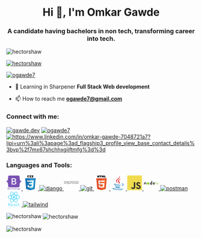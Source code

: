 <h1 align="center">Hi 👋, I'm Omkar Gawde</h1>
<h3 align="center">A candidate having bachelors in non tech, transforming career into tech.</h3>

<p align="left"> <img src="https://komarev.com/ghpvc/?username=hectorshaw&label=Profile%20views&color=0e75b6&style=flat" alt="hectorshaw" /> </p>

<p align="left"> <a href="https://github.com/ryo-ma/github-profile-trophy"><img src="https://github-profile-trophy.vercel.app/?username=hectorshaw" alt="hectorshaw" /></a> </p>

<p align="left"> <a href="https://twitter.com/ogawde7" target="blank"><img src="https://img.shields.io/twitter/follow/ogawde7?logo=twitter&style=for-the-badge" alt="ogawde7" /></a> </p>

- 🌱 Learning in Sharpener **Full Stack Web development**

- 📫 How to reach me **ogawde7@gmail.com**

<h3 align="left">Connect with me:</h3>
<p align="left">
<a href="https://dev.to/gawde.dev" target="blank"><img align="center" src="https://raw.githubusercontent.com/rahuldkjain/github-profile-readme-generator/master/src/images/icons/Social/devto.svg" alt="gawde.dev" height="30" width="40" /></a>
<a href="https://twitter.com/ogawde7" target="blank"><img align="center" src="https://raw.githubusercontent.com/rahuldkjain/github-profile-readme-generator/master/src/images/icons/Social/twitter.svg" alt="ogawde7" height="30" width="40" /></a>
<a href="https://linkedin.com/in/https://www.linkedin.com/in/omkar-gawde-7048721a7?lipi=urn%3ali%3apage%3ad_flagship3_profile_view_base_contact_details%3bvp%2f7mx67shchhxgijftmfg%3d%3d" target="blank"><img align="center" src="https://raw.githubusercontent.com/rahuldkjain/github-profile-readme-generator/master/src/images/icons/Social/linked-in-alt.svg" alt="https://www.linkedin.com/in/omkar-gawde-7048721a7?lipi=urn%3ali%3apage%3ad_flagship3_profile_view_base_contact_details%3bvp%2f7mx67shchhxgijftmfg%3d%3d" height="30" width="40" /></a>
</p>

<h3 align="left">Languages and Tools:</h3>
<p align="left"> <a href="https://getbootstrap.com" target="_blank" rel="noreferrer"> <img src="https://raw.githubusercontent.com/devicons/devicon/master/icons/bootstrap/bootstrap-plain-wordmark.svg" alt="bootstrap" width="40" height="40"/> </a> <a href="https://www.w3schools.com/css/" target="_blank" rel="noreferrer"> <img src="https://raw.githubusercontent.com/devicons/devicon/master/icons/css3/css3-original-wordmark.svg" alt="css3" width="40" height="40"/> </a> <a href="https://www.djangoproject.com/" target="_blank" rel="noreferrer"> <img src="https://cdn.worldvectorlogo.com/logos/django.svg" alt="django" width="40" height="40"/> </a> <a href="https://expressjs.com" target="_blank" rel="noreferrer"> <img src="https://raw.githubusercontent.com/devicons/devicon/master/icons/express/express-original-wordmark.svg" alt="express" width="40" height="40"/> </a> <a href="https://git-scm.com/" target="_blank" rel="noreferrer"> <img src="https://www.vectorlogo.zone/logos/git-scm/git-scm-icon.svg" alt="git" width="40" height="40"/> </a> <a href="https://www.w3.org/html/" target="_blank" rel="noreferrer"> <img src="https://raw.githubusercontent.com/devicons/devicon/master/icons/html5/html5-original-wordmark.svg" alt="html5" width="40" height="40"/> </a> <a href="https://www.java.com" target="_blank" rel="noreferrer"> <img src="https://raw.githubusercontent.com/devicons/devicon/master/icons/java/java-original.svg" alt="java" width="40" height="40"/> </a> <a href="https://developer.mozilla.org/en-US/docs/Web/JavaScript" target="_blank" rel="noreferrer"> <img src="https://raw.githubusercontent.com/devicons/devicon/master/icons/javascript/javascript-original.svg" alt="javascript" width="40" height="40"/> </a> <a href="https://nodejs.org" target="_blank" rel="noreferrer"> <img src="https://raw.githubusercontent.com/devicons/devicon/master/icons/nodejs/nodejs-original-wordmark.svg" alt="nodejs" width="40" height="40"/> </a> <a href="https://postman.com" target="_blank" rel="noreferrer"> <img src="https://www.vectorlogo.zone/logos/getpostman/getpostman-icon.svg" alt="postman" width="40" height="40"/> </a> <a href="https://reactjs.org/" target="_blank" rel="noreferrer"> <img src="https://raw.githubusercontent.com/devicons/devicon/master/icons/react/react-original-wordmark.svg" alt="react" width="40" height="40"/> </a> <a href="https://tailwindcss.com/" target="_blank" rel="noreferrer"> <img src="https://www.vectorlogo.zone/logos/tailwindcss/tailwindcss-icon.svg" alt="tailwind" width="40" height="40"/> </a> </p>

<p><img align="left" src="https://github-readme-stats.vercel.app/api/top-langs?username=hectorshaw&show_icons=true&locale=en&layout=compact" alt="hectorshaw" /></p>

<p>&nbsp;<img align="center" src="https://github-readme-stats.vercel.app/api?username=hectorshaw&show_icons=true&locale=en" alt="hectorshaw" /></p>

<p><img align="center" src="https://github-readme-streak-stats.herokuapp.com/?user=hectorshaw&" alt="hectorshaw" /></p>
